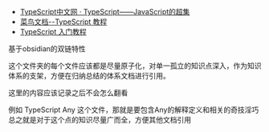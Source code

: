 + [TypeScript中文网 · TypeScript——JavaScript的超集](http://www.tslang.cn/docs/home.html)
+ [菜鸟文档--TypeScript 教程](https://www.runoob.com/typescript/ts-tutorial.html)
+ [TypeScript 入门教程](https://ts.xcatliu.com/)

基于obsidian的双链特性

这个文件夹的每个文件应该都是尽量原子化，对单一孤立的知识点深入，作为知识体系的支架，方便在归纳总结的体系文档进行引用。

这里的内容应该记录之后不会怎么翻看

例如 TypeScript Any 这个文件，那就是要包含Any的解释定义和相关的奇技淫巧 总之就是对于这个点的知识尽量广而全，方便其他文档引用